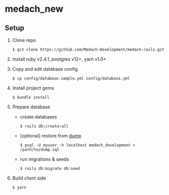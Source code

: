 # medach_new

## Setup

1. Clone repo
    ```
    $ git clone https://github.com/Medach-Development/medach-rails.git
    ```
2. Install ruby v2.4.1, postgres v12+, yarn v1.0+
3. Copy and edit database config
    ```
    $ cp config/database.sample.yml config/database.yml
    ```
4. Install project gems
    ```
    $ bundle install
    ```
5. Prepare database
    - create databases
      ```
      $ rails db:create:all
      ```
    - [optional] restore from [dump](http://rgho.st/8qB5rLlHl)
      ```
      $ psql -U myuser -h localhost medach_development < /path/to/dump.sql
      ```
    - run migrations & seeds
      ```
      $ rails db:migrate db:seed
      ```

6. Build client side
    ```
    $ yarn
    ```
